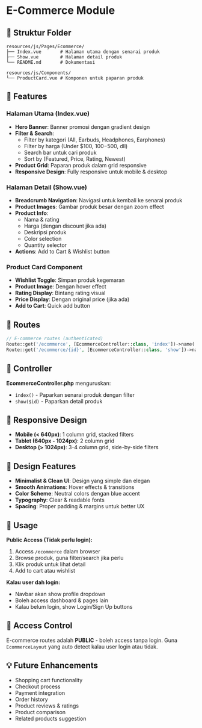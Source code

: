 # E-Commerce Module

## 📁 Struktur Folder
```
resources/js/Pages/Ecommerce/
├── Index.vue       # Halaman utama dengan senarai produk
├── Show.vue        # Halaman detail produk
└── README.md       # Dokumentasi

resources/js/Components/
└── ProductCard.vue # Komponen untuk paparan produk
```

## 🎨 Features

### Halaman Utama (Index.vue)
- **Hero Banner**: Banner promosi dengan gradient design
- **Filter & Search**: 
  - Filter by kategori (All, Earbuds, Headphones, Earphones)
  - Filter by harga (Under $100, $100-$500, dll)
  - Search bar untuk cari produk
  - Sort by (Featured, Price, Rating, Newest)
- **Product Grid**: Paparan produk dalam grid responsive
- **Responsive Design**: Fully responsive untuk mobile & desktop

### Halaman Detail (Show.vue)
- **Breadcrumb Navigation**: Navigasi untuk kembali ke senarai produk
- **Product Images**: Gambar produk besar dengan zoom effect
- **Product Info**: 
  - Nama & rating
  - Harga (dengan discount jika ada)
  - Deskripsi produk
  - Color selection
  - Quantity selector
- **Actions**: Add to Cart & Wishlist button

### Product Card Component
- **Wishlist Toggle**: Simpan produk kegemaran
- **Product Image**: Dengan hover effect
- **Rating Display**: Bintang rating visual
- **Price Display**: Dengan original price (jika ada)
- **Add to Cart**: Quick add button

## 🎯 Routes

```php
// E-commerce routes (authenticated)
Route::get('/ecommerce', [EcommerceController::class, 'index'])->name('ecommerce.index');
Route::get('/ecommerce/{id}', [EcommerceController::class, 'show'])->name('ecommerce.show');
```

## 🔧 Controller

**EcommerceController.php** menguruskan:
- `index()` - Paparkan senarai produk dengan filter
- `show($id)` - Paparkan detail produk

## 📱 Responsive Design

- **Mobile (< 640px)**: 1 column grid, stacked filters
- **Tablet (640px - 1024px)**: 2 column grid
- **Desktop (> 1024px)**: 3-4 column grid, side-by-side filters

## 🎨 Design Features

- **Minimalist & Clean UI**: Design yang simple dan elegan
- **Smooth Animations**: Hover effects & transitions
- **Color Scheme**: Neutral colors dengan blue accent
- **Typography**: Clear & readable fonts
- **Spacing**: Proper padding & margins untuk better UX

## 🚀 Usage

**Public Access (Tidak perlu login):**
1. Access `/ecommerce` dalam browser
2. Browse produk, guna filter/search jika perlu
3. Klik produk untuk lihat detail
4. Add to cart atau wishlist

**Kalau user dah login:**
- Navbar akan show profile dropdown
- Boleh access dashboard & pages lain
- Kalau belum login, show Login/Sign Up buttons

## 🔐 Access Control

E-commerce routes adalah **PUBLIC** - boleh access tanpa login.
Guna `EcommerceLayout` yang auto detect kalau user login atau tidak.

## 💡 Future Enhancements

- Shopping cart functionality
- Checkout process
- Payment integration
- Order history
- Product reviews & ratings
- Product comparison
- Related products suggestion

